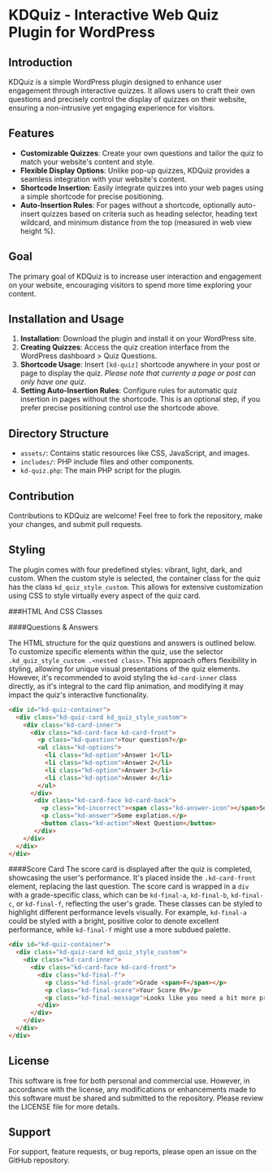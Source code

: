 # KDQuiz - Interactive Web Quiz Plugin for WordPress

## Introduction
KDQuiz is a simple WordPress plugin designed to enhance user engagement through interactive quizzes. It allows users to craft their own questions and precisely control the display of quizzes on their website, ensuring a non-intrusive yet engaging experience for visitors.

## Features
- **Customizable Quizzes**: Create your own questions and tailor the quiz to match your website's content and style.
- **Flexible Display Options**: Unlike pop-up quizzes, KDQuiz provides a seamless integration with your website's content. 
- **Shortcode Insertion**: Easily integrate quizzes into your web pages using a simple shortcode for precise positioning.
- **Auto-Insertion Rules**: For pages without a shortcode, optionally auto-insert quizzes based on criteria such as heading selector, heading text wildcard, and minimum distance from the top (measured in web view height %).

## Goal
The primary goal of KDQuiz is to increase user interaction and engagement on your website, encouraging visitors to spend more time exploring your content.

## Installation and Usage
1. **Installation**: Download the plugin and install it on your WordPress site.
2. **Creating Quizzes**: Access the quiz creation interface from the WordPress dashboard > Quiz Questions.
3. **Shortcode Usage**: Insert `[kd-quiz]` shortcode anywhere in your post or page to display the quiz. *Please note that currenty a page or post can only have one quiz*.
4. **Setting Auto-Insertion Rules**: Configure rules for automatic quiz insertion in pages without the shortcode. This is an optional step, if you prefer precise positioning control use the shortcode above.

## Directory Structure
- `assets/`: Contains static resources like CSS, JavaScript, and images.
- `includes/`: PHP include files and other components.
- `kd-quiz.php`: The main PHP script for the plugin.

## Contribution
Contributions to KDQuiz are welcome! Feel free to fork the repository, make your changes, and submit pull requests.

## Styling
The plugin comes with four predefined styles: vibrant, light, dark, and custom. When the custom style is selected, the container class for the quiz has the class `kd_quiz_style_custom`. This allows for extensive customization using CSS to style virtually every aspect of the quiz card.


###HTML And CSS Classes 

####Questions & Answers

The HTML structure for the quiz questions and answers is outlined below. To customize specific elements within the quiz, use the selector `.kd_quiz_style_custom .<nested class>`. This approach offers flexibility in styling, allowing for unique visual presentations of the quiz elements. However, it's recommended to avoid styling the `kd-card-inner` class directly, as it's integral to the card flip animation, and modifying it may impact the quiz's interactive functionality.

```html
<div id="kd-quiz-container">
  <div class="kd-quiz-card kd_quiz_style_custom">
    <div class="kd-card-inner">
      <div class="kd-card-face kd-card-front">
        <p class="kd-question">Your question?</p>
        <ul class="kd-options">
          <li class="kd-option">Answer 1</li>
          <li class="kd-option">Answer 2</li>
          <li class="kd-option">Answer 3</li>
          <li class="kd-option">Answer 4</li>
        </ul>
      </div>
	   <div class="kd-card-face kd-card-back">
	     <p class="kd-incorrect"><span class="kd-answer-icon"></span>Sorry, wrong answer.</p>
	     <p class="kd-answer">Some explation.</p>
	     <button class="kd-action">Next Question</button>
	   </div>
    </div>
  </div>
</div>
```
####Score Card
The score card is displayed after the quiz is completed, showcasing the user's performance. It's placed inside the `.kd-card-front` element, replacing the last question. The score card is wrapped in a `div` with a grade-specific class, which can be `kd-final-a`, `kd-final-b`, `kd-final-c`, or `kd-final-f`, reflecting the user's grade. These classes can be styled to highlight different performance levels visually. For example, `kd-final-a` could be styled with a bright, positive color to denote excellent performance, while `kd-final-f` might use a more subdued palette.

```html
<div id="kd-quiz-container">
  <div class="kd-quiz-card kd_quiz_style_custom">
    <div class="kd-card-inner">
      <div class="kd-card-face kd-card-front">
        <div class="kd-final-f">
          <p class="kd-final-grade">Grade <span>F</span></p>
          <p class="kd-final-score">Your Score 0%</p>
          <p class="kd-final-message">Looks like you need a bit more practice. Don't give up!</p>
        </div>
      </div>
    </div>
  </div>
</div>
```

## License
This software is free for both personal and commercial use. However, in accordance with the license, any modifications or enhancements made to this software must be shared and submitted to the repository. Please review the LICENSE file for more details.

## Support
For support, feature requests, or bug reports, please open an issue on the GitHub repository.
